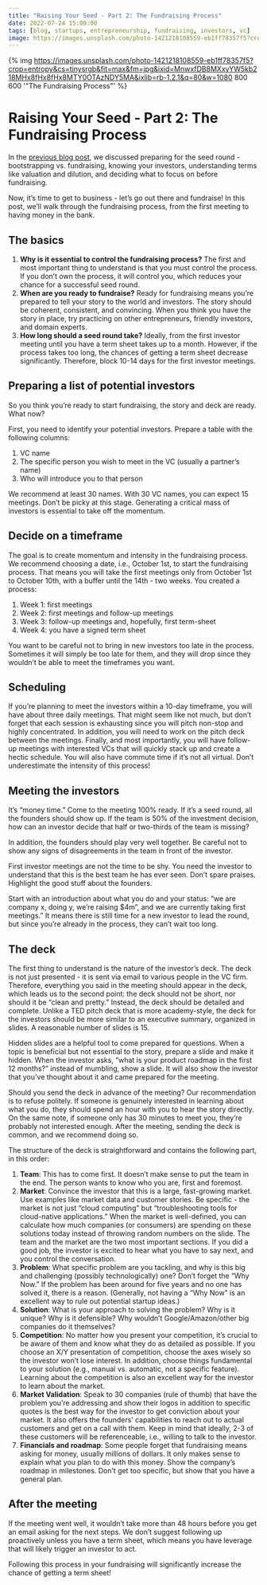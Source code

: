 ```yaml
---
title: "Raising Your Seed - Part 2: The Fundraising Process"
date: 2022-07-24 15:00:00
tags: [blog, startups, entrepreneurship, fundraising, investors, vc]
image: https://images.unsplash.com/photo-1421218108559-eb1ff78357f5?crop=entropy&cs=tinysrgb&fit=max&fm=jpg&ixid=MnwxfDB8MXxyYW5kb218MHx8fHx8fHx8MTY0OTAzNDY5MA&ixlib=rb-1.2.1&q=80&w=1080
---
```


{% img https://images.unsplash.com/photo-1421218108559-eb1ff78357f5?crop=entropy&cs=tinysrgb&fit=max&fm=jpg&ixid=MnwxfDB8MXxyYW5kb218MHx8fHx8fHx8MTY0OTAzNDY5MA&ixlib=rb-1.2.1&q=80&w=1080 800 600 '"The Fundraising Process"' %}

# Raising Your Seed - Part 2: The Fundraising Process

In the [previous blog post][1], we discussed preparing for the seed round - bootstrapping vs. fundraising, knowing your investors, understanding terms like valuation and dilution, and deciding what to focus on before fundraising.

Now, it’s time to get to business - let’s go out there and fundraise! In this post, we’ll walk through the fundraising process, from the first meeting to having money in the bank.

## The basics

1.  **Why is it essential to control the fundraising process?** The first and most important thing to understand is that you must control the process. If you don’t own the process, it will control you, which reduces your chance for a successful seed round.
2.  **When are you ready to fundraise?** Ready for fundraising means you’re prepared to tell your story to the world and investors. The story should be coherent, consistent, and convincing. When you think you have the story in place, try practicing on other entrepreneurs, friendly investors, and domain experts.
3.  **How long should a seed round take?** Ideally, from the first investor meeting until you have a term sheet takes up to a month. However, if the process takes too long, the chances of getting a term sheet decrease significantly. Therefore, block 10-14 days for the first investor meetings.

## Preparing a list of potential investors

So you think you’re ready to start fundraising, the story and deck are ready. What now?

First, you need to identify your potential investors. Prepare a table with the following columns:

1.  VC name
2.  The specific person you wish to meet in the VC (usually a partner’s name)
3.  Who will introduce you to that person

We recommend at least 30 names. With 30 VC names, you can expect 15 meetings. Don’t be picky at this stage. Generating a critical mass of investors is essential to take off the momentum.

## Decide on a timeframe

The goal is to create momentum and intensity in the fundraising process. We recommend choosing a date, i.e., October 1st, to start the fundraising process. That means you will take the first meetings only from October 1st to October 10th, with a buffer until the 14th - two weeks. You created a process:

1.  Week 1: first meetings
2.  Week 2: first meetings and follow-up meetings
3.  Week 3: follow-up meetings and, hopefully, first term-sheet
4.  Week 4: you have a signed term sheet

You want to be careful not to bring in new investors too late in the process. Sometimes it will simply be too late for them, and they will drop since they wouldn’t be able to meet the timeframes you want.

## Scheduling

If you’re planning to meet the investors within a 10-day timeframe, you will have about three daily meetings. That might seem like not much, but don’t forget that each session is exhausting since you will pitch non-stop and highly concentrated. In addition, you will need to work on the pitch deck between the meetings. Finally, and most importantly, you will have follow-up meetings with interested VCs that will quickly stack up and create a hectic schedule. You will also have commute time if it’s not all virtual. Don’t underestimate the intensity of this process!

## Meeting the investors

It’s “money time.” Come to the meeting 100% ready. If it’s a seed round, all the founders should show up. If the team is 50% of the investment decision, how can an investor decide that half or two-thirds of the team is missing?

In addition, the founders should play very well together. Be careful not to show any signs of disagreements in the team in front of the investor.

First investor meetings are not the time to be shy. You need the investor to understand that this is the best team he has ever seen. Don’t spare praises. Highlight the good stuff about the founders.

Start with an introduction about what you do and your status: “we are company x, doing y, we’re raising $4m”, and we are currently taking first meetings.” It means there is still time for a new investor to lead the round, but since you’re already in the process, they can’t wait too long.

## The deck

The first thing to understand is the nature of the investor’s deck. The deck is not just presented - it is sent via email to various people in the VC firm. Therefore, everything you said in the meeting should appear in the deck, which leads us to the second point: the deck should not be short, nor should it be “clean and pretty.” Instead, the deck should be detailed and complete. Unlike a TED pitch deck that is more academy-style, the deck for the investors should be more similar to an executive summary, organized in slides. A reasonable number of slides is 15.

Hidden slides are a helpful tool to come prepared for questions. When a topic is beneficial but not essential to the story, prepare a slide and make it hidden. When the investor asks, “what is your product roadmap in the first 12 months?” instead of mumbling, show a slide. It will also show the investor that you’ve thought about it and came prepared for the meeting.

Should you send the deck in advance of the meeting? Our recommendation is to refuse politely. If someone is genuinely interested in learning about what you do, they should spend an hour with you to hear the story directly. On the same note, if someone only has 30 minutes to meet you, they’re probably not interested enough. After the meeting, sending the deck is common, and we recommend doing so.

The structure of the deck is straightforward and contains the following part, in this order:

1.  **Team**: This has to come first. It doesn’t make sense to put the team in the end. The person wants to know who you are, first and foremost.
2.  **Market**: Convince the investor that this is a large, fast-growing market. Use examples like market data and customer stories. Be specific - the market is not just “cloud computing” but “troubleshooting tools for cloud-native applications.” When the market is well-defined, you can calculate how much companies (or consumers) are spending on these solutions today instead of throwing random numbers on the slide. The team and the market are the two most important sections. If you did a good job, the investor is excited to hear what you have to say next, and you control the conversation.
3.  **Problem**: What specific problem are you tackling, and why is this big and challenging (possibly technologically) one? Don’t forget the “Why Now.” If the problem has been around for five years and no one has solved it, there is a reason. (Generally, not having a “Why Now” is an excellent way to rule out potential startup ideas.)
4.  **Solution**: What is your approach to solving the problem? Why is it unique? Why is it defensible? Why wouldn’t Google/Amazon/other big companies do it themselves?
5.  **Competition**: No matter how you present your competition, it’s crucial to be aware of them and know what they do as detailed as possible. If you choose an X/Y presentation of competition, choose the axes wisely so the investor won’t lose interest. In addition, choose things fundamental to your solution (e.g., manual vs. automatic, not a specific feature). Learning about the competition is also an excellent way for the investor to learn about the market.
6.  **Market Validation**: Speak to 30 companies (rule of thumb) that have the problem you’re addressing and show their logos in addition to specific quotes is the best way for the investor to get conviction about your market. It also offers the founders’ capabilities to reach out to actual customers and get on a call with them. Keep in mind that ideally, 2-3 of these customers will be referenceable, i.e., willing to talk to the investor.
7.  **Financials and roadmap**: Some people forget that fundraising means asking for money, usually millions of dollars. It only makes sense to explain what you plan to do with this money. Show the company’s roadmap in milestones. Don’t get too specific, but show that you have a general plan.

## After the meeting

If the meeting went well, it wouldn’t take more than 48 hours before you get an email asking for the next steps. We don’t suggest following up proactively unless you have a term sheet, which means you have leverage that will likely trigger an investor to act.

Following this process in your fundraising will significantly increase the chance of getting a term sheet!

[1]: https://forfounders.io/raising-your-seed-part-1/
